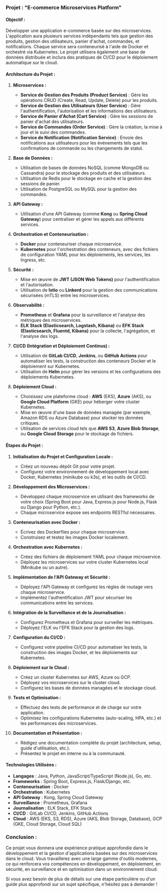 ### **Projet : "E-commerce Microservices Platform"**

#### **Objectif :**

Développer une application e-commerce basée sur des microservices. L'application aura plusieurs services indépendants tels que gestion des produits, gestion des utilisateurs, panier d'achat, commandes, et notifications. Chaque service sera conteneurisé à l'aide de Docker et orchestré via Kubernetes. Le projet utilisera également une base de données distribuée et inclura des pratiques de CI/CD pour le déploiement automatique sur le cloud.

#### **Architecture du Projet :**

1. **Microservices :**
    
    - **Service de Gestion des Produits (Product Service)** : Gère les opérations CRUD (Create, Read, Update, Delete) pour les produits.
    - **Service de Gestion des Utilisateurs (User Service)** : Gère l'authentification, l'autorisation et les informations des utilisateurs.
    - **Service de Panier d'Achat (Cart Service)** : Gère les sessions de panier d'achat des utilisateurs.
    - **Service de Commandes (Order Service)** : Gère la création, la mise à jour et le suivi des commandes.
    - **Service de Notification (Notification Service)** : Envoie des notifications aux utilisateurs pour les événements tels que les confirmations de commande ou les changements de statut.
2. **Base de Données :**
    
    - Utilisation de bases de données NoSQL (comme MongoDB ou Cassandra) pour le stockage des produits et des utilisateurs.
    - Utilisation de Redis pour le stockage en cache et la gestion des sessions de panier.
    - Utilisation de PostgreSQL ou MySQL pour la gestion des commandes.
3. **API Gateway :**
    
    - Utilisation d'une API Gateway (comme **Kong** ou **Spring Cloud Gateway**) pour centraliser et gérer les appels aux différents services.
4. **Orchestration et Conteneurisation :**
    
    - **Docker** pour conteneuriser chaque microservice.
    - **Kubernetes** pour l'orchestration des conteneurs, avec des fichiers de configuration YAML pour les déploiements, les services, les Ingress, etc.
5. **Sécurité :**
    
    - Mise en œuvre de **JWT (JSON Web Tokens)** pour l'authentification et l'autorisation.
    - Utilisation de **Istio** ou **Linkerd** pour la gestion des communications sécurisées (mTLS) entre les microservices.
6. **Observabilité :**
    
    - **Prometheus** et **Grafana** pour la surveillance et l'analyse des métriques des microservices.
    - **ELK Stack (Elasticsearch, Logstash, Kibana)** ou **EFK Stack (Elasticsearch, Fluentd, Kibana)** pour la collecte, l'agrégation, et l'analyse des logs.
7. **CI/CD (Intégration et Déploiement Continus) :**
    
    - Utilisation de **GitLab CI/CD**, **Jenkins**, ou **GitHub Actions** pour automatiser les tests, la construction des conteneurs Docker et le déploiement sur Kubernetes.
    - Utilisation de **Helm** pour gérer les versions et les configurations des déploiements Kubernetes.
8. **Déploiement Cloud :**
    
    - Choisissez une plateforme cloud : **AWS** (EKS), **Azure** (AKS), ou **Google Cloud Platform** (GKE) pour héberger votre cluster Kubernetes.
    - Mise en œuvre d'une base de données managée (par exemple, Amazon RDS ou Azure Database) pour stocker les données critiques.
    - Utilisation de services cloud tels que **AWS S3**, **Azure Blob Storage**, ou **Google Cloud Storage** pour le stockage de fichiers.

#### **Étapes du Projet :**

1. **Initialisation du Projet et Configuration Locale :**
    
    - Créez un nouveau dépôt Git pour votre projet.
    - Configurez votre environnement de développement local avec Docker, Kubernetes (minikube ou k3s), et les outils de CI/CD.
2. **Développement des Microservices :**
    
    - Développez chaque microservice en utilisant des frameworks de votre choix (Spring Boot pour Java, Express.js pour Node.js, Flask ou Django pour Python, etc.).
    - Chaque microservice expose ses endpoints RESTful nécessaires.
3. **Conteneurisation avec Docker :**
    
    - Écrivez des Dockerfiles pour chaque microservice.
    - Construisez et testez les images Docker localement.
4. **Orchestration avec Kubernetes :**
    
    - Créez des fichiers de déploiement YAML pour chaque microservice.
    - Déployez les microservices sur votre cluster Kubernetes local (Minikube ou un autre).
5. **Implémentation de l'API Gateway et Sécurité :**
    
    - Déployez l'API Gateway et configurez les règles de routage vers chaque microservice.
    - Implémentez l'authentification JWT pour sécuriser les communications entre les services.
6. **Intégration de la Surveillance et de la Journalisation :**
    
    - Configurez Prometheus et Grafana pour surveiller les métriques.
    - Déployez l'ELK ou l'EFK Stack pour la gestion des logs.
7. **Configuration du CI/CD :**
    
    - Configurez votre pipeline CI/CD pour automatiser les tests, la construction des images Docker, et les déploiements sur Kubernetes.
8. **Déploiement sur le Cloud :**
    
    - Créez un cluster Kubernetes sur AWS, Azure ou GCP.
    - Déployez vos microservices sur le cluster cloud.
    - Configurez les bases de données managées et le stockage cloud.
9. **Tests et Optimisation :**
    
    - Effectuez des tests de performance et de charge sur votre application.
    - Optimisez les configurations Kubernetes (auto-scaling, HPA, etc.) et les performances des microservices.
10. **Documentation et Présentation :**
    
    - Rédigez une documentation complète du projet (architecture, setup, guide d'utilisation, etc.).
    - Présentez le projet en interne ou à la communauté.

#### **Technologies Utilisées :**

- **Langages** : Java, Python, JavaScript/TypeScript (Node.js), Go, etc.
- **Frameworks** : Spring Boot, Express.js, Flask/Django, etc.
- **Conteneurisation** : Docker
- **Orchestration** : Kubernetes
- **API Gateway** : Kong, Spring Cloud Gateway
- **Surveillance** : Prometheus, Grafana
- **Journalisation** : ELK Stack, EFK Stack
- **CI/CD** : GitLab CI/CD, Jenkins, GitHub Actions
- **Cloud** : AWS (EKS, S3, RDS), Azure (AKS, Blob Storage, Database), GCP (GKE, Cloud Storage, Cloud SQL)

### **Conclusion :**

Ce projet vous donnera une expérience pratique approfondie dans le développement et la gestion d'applications basées sur des microservices dans le cloud. Vous travaillerez avec une large gamme d'outils modernes, ce qui renforcera vos compétences en développement, en déploiement, en sécurité, en surveillance et en optimisation dans un environnement cloud.

Si vous avez besoin de plus de détails sur une étape particulière ou d'un guide plus approfondi sur un sujet spécifique, n'hésitez pas à demander !